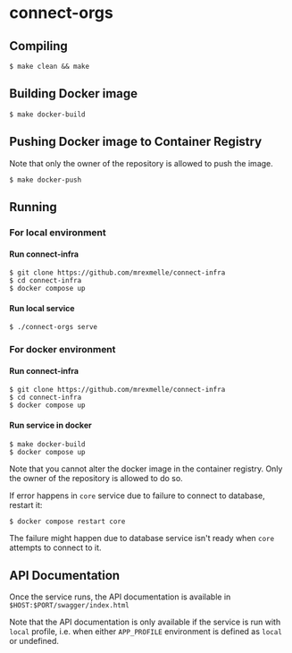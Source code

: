 # connect-orgs

## Compiling

```
$ make clean && make
```

## Building Docker image

```
$ make docker-build
```

## Pushing Docker image to Container Registry

Note that only the owner of the repository is allowed to push the image. 

```
$ make docker-push
```

## Running

### For local environment

#### Run connect-infra
```
$ git clone https://github.com/mrexmelle/connect-infra
$ cd connect-infra
$ docker compose up
```

#### Run local service
```
$ ./connect-orgs serve
```

### For docker environment

#### Run connect-infra
```
$ git clone https://github.com/mrexmelle/connect-infra
$ cd connect-infra
$ docker compose up
```

#### Run service in docker
```
$ make docker-build
$ docker compose up
```
Note that you cannot alter the docker image in the container registry. Only the owner of the repository is allowed to do so.

If error happens in `core` service due to failure to connect to database, restart it:
```
$ docker compose restart core
```
The failure might happen due to database service isn't ready when `core` attempts to connect to it.


## API Documentation
Once the service runs, the API documentation is available in `$HOST:$PORT/swagger/index.html`

Note that the API documentation is only available if the service is run with `local` profile, i.e. when either `APP_PROFILE` environment is defined as `local` or undefined.